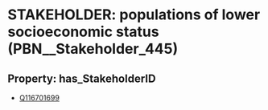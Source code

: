 # STAKEHOLDER: __populations of lower socioeconomic status__ (PBN__Stakeholder_445)

## Property: has_StakeholderID

* [Q116701699](Q116701699)

